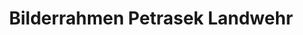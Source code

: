 ---
title: "Bilderrahmen Petrasek Landwehr"
url: /berlin/bilderrahmen-petrasek-landwehr/
shop: Rahmen
---